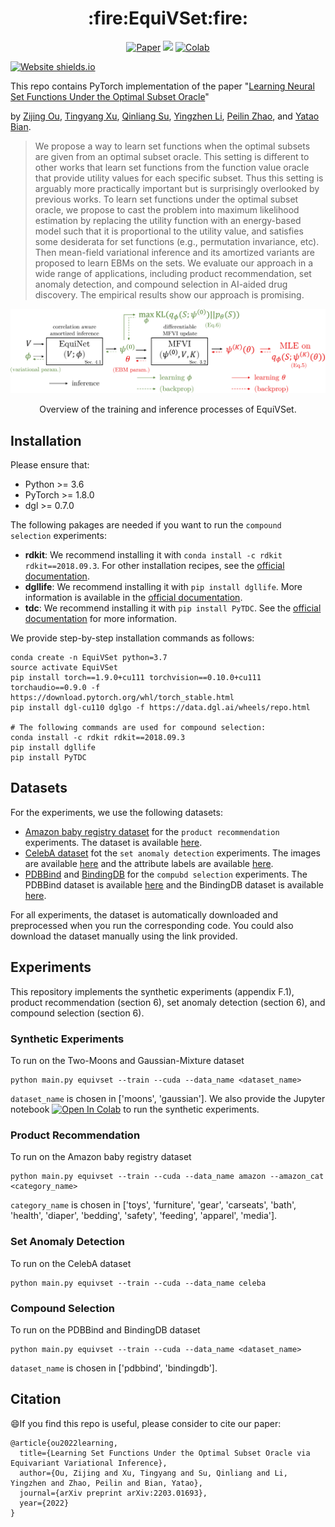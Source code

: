 <h1 align="center">:fire:EquiVSet:fire:</h1>
<p align="center">
    <a href="https://arxiv.org/abs/2203.01693"><img src="https://img.shields.io/badge/-Paper-grey?logo=gitbook&logoColor=white" alt="Paper"></a>
    <a href="https://subsetselection.github.io/EquiVSet/"><img src="https://img.shields.io/website-up-down-green-red/http/shields.io.svg"></a>
    <a href="https://colab.research.google.com/drive/1_EI0BUjFzNAVxWS1ao-xia_UVmW4KLi4?usp=sharing"><img src="https://colab.research.google.com/assets/colab-badge.svg" alt="Colab"></a>
    <!-- <a href="https://openreview.net/forum?id=GXOC0zL0ZI&referrer=%5BAuthor%20Console%5D(%2Fgroup%3Fid%3DNeurIPS.cc%2F2022%2FConference%2FAuthors%23your-submissions)"> <img alt="License" src="https://img.shields.io/static/v1?label=Pub&message=NIPS%2722&color=blue"> </a> -->
</p>

[![Website shields.io](https://img.shields.io/website-up-down-green-red/http/shields.io.svg)](https://subsetselection.github.io/EquiVSet/) 

This repo contains PyTorch implementation of the paper "[Learning Neural Set Functions Under the Optimal Subset Oracle](https://arxiv.org/abs/2203.01693)"

by [Zijing Ou](https://j-zin.github.io/), [Tingyang Xu](https://scholar.google.com.hk/citations?user=6gIs5YMAAAAJ&hl=en), [Qinliang Su](https://scholar.google.com/citations?user=cuIweygAAAAJ&hl=en), [Yingzhen Li](http://yingzhenli.net/home/en/), [Peilin Zhao](https://peilinzhao.github.io/), and [Yatao Bian](https://yataobian.com/).

> We propose a way to learn set functions when the optimal subsets are given from an optimal subset oracle. This setting is different to other works that learn set functions from the function value oracle that provide utility values for each specific subset. Thus this setting is arguably more practically important but is surprisingly overlooked by previous works. To learn set functions under the optimal subset oracle, we propose to cast the problem into maximum likelihood estimation by replacing the utility function with an energy-based model such that it is proportional to the utility value, and satisfies some desiderata for set functions (e.g., permutation invariance, etc). Then mean-field variational inference and its amortized variants are proposed to learn EBMs on the sets. We evaluate our approach in a wide range of applications, including product recommendation, set anomaly detection, and compound selection in AI-aided drug discovery. The empirical results show our approach is promising.

![equivset](assets/equivset.png)
<p align="center">Overview of the training and inference processes of EquiVSet.</p>

## Installation

Please ensure that:

- Python >= 3.6
- PyTorch >= 1.8.0
- dgl >= 0.7.0

The following pakages are needed if you want to run the `compound selection` experiments:

- **rdkit**: We recommend installing it with `conda install -c rdkit rdkit==2018.09.3`. For other installation recipes, see the [official documentation](https://www.rdkit.org/docs/Install.html).
- **dgllife**: We recommend installing it with `pip install dgllife`. More information is available in the [official documentation](https://lifesci.dgl.ai/install/index.html).
- **tdc**: We recommend installing it with `pip install PyTDC`. See the [official documentation](https://tdc.readthedocs.io/en/main/install.html) for more information.

We provide step-by-step installation commands as follows:

```
conda create -n EquiVSet python=3.7
source activate EquiVSet
pip install torch==1.9.0+cu111 torchvision==0.10.0+cu111 torchaudio==0.9.0 -f https://download.pytorch.org/whl/torch_stable.html
pip install dgl-cu110 dglgo -f https://data.dgl.ai/wheels/repo.html

# The following commands are used for compound selection:
conda install -c rdkit rdkit==2018.09.3
pip install dgllife
pip install PyTDC
```

## Datasets
For the experiments, we use the following datasets:

- [Amazon baby registry dataset](https://www.kaggle.com/datasets/roopalik/amazon-baby-dataset) for the `product recommendation` experiments. The dataset is available [here](https://drive.google.com/file/d/1OLbCOTsRyowxw3_AzhxJPVB8VAgjt2Y6/view?usp=sharing).
- [CelebA dataset](https://mmlab.ie.cuhk.edu.hk/projects/CelebA.html) fot the `set anomaly detection` experiments. The images are available [here](https://drive.google.com/file/d/0B7EVK8r0v71pZjFTYXZWM3FlRnM/view?usp=sharing&resourcekey=0-dYn9z10tMJOBAkviAcfdyQ) and the attribute labels are available [here](https://drive.google.com/file/d/0B7EVK8r0v71pblRyaVFSWGxPY0U/view?usp=sharing&resourcekey=0-YW2qIuRcWHy_1C2VaRGL3Q).
- [PDBBind](http://www.pdbbind.org.cn/) and [BindingDB](https://www.bindingdb.org/bind/index.jsp) for the `compubd selection` experiments. The PDBBind dataset is available [here](http://www.pdbbind.org.cn/index.php?newsid=20#news_section) and the BindingDB dataset is available [here](https://www.bindingdb.org/bind/index.jsp).

For all experiments, the dataset is automatically downloaded and preprocessed when you run the corresponding code. You could also download the dataset manually using the link provided.

## Experiments

This repository implements the synthetic experiments (appendix F.1), product recommendation (section 6), set anomaly detection (section 6), and compound selection (section 6).

### Synthetic Experiments

To run on the Two-Moons and Gaussian-Mixture dataset
```
python main.py equivset --train --cuda --data_name <dataset_name>
```
`dataset_name` is chosen in ['moons', 'gaussian'].
We also provide the Jupyter notebook [![Open In Colab](https://colab.research.google.com/assets/colab-badge.svg)](https://colab.research.google.com/drive/1_EI0BUjFzNAVxWS1ao-xia_UVmW4KLi4?usp=sharing) to run the synthetic experiments.


### Product Recommendation

To run on the Amazon baby registry dataset
```
python main.py equivset --train --cuda --data_name amazon --amazon_cat <category_name>
```
`category_name` is chosen in ['toys', 'furniture', 'gear', 'carseats', 'bath', 'health', 'diaper', 'bedding', 'safety', 'feeding', 'apparel', 'media'].

### Set Anomaly Detection

To run on the CelebA dataset
```
python main.py equivset --train --cuda --data_name celeba
```

### Compound Selection

To run on the PDBBind and BindingDB dataset
```
python main.py equivset --train --cuda --data_name <dataset_name>
```
`dataset_name` is chosen in ['pdbbind', 'bindingdb'].

## Citation

:smile:If you find this repo is useful, please consider to cite our paper:
```
@article{ou2022learning,
  title={Learning Set Functions Under the Optimal Subset Oracle via Equivariant Variational Inference},
  author={Ou, Zijing and Xu, Tingyang and Su, Qinliang and Li, Yingzhen and Zhao, Peilin and Bian, Yatao},
  journal={arXiv preprint arXiv:2203.01693},
  year={2022}
}
```
